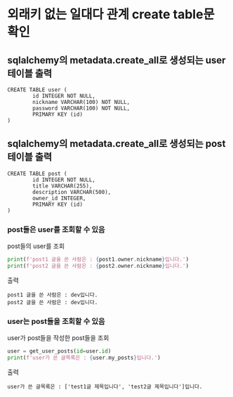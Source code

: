 # 외래키 없는 일대다 관계 create table문 확인

## sqlalchemy의 metadata.create_all로 생성되는 user 테이블 출력
```shell
CREATE TABLE user (
        id INTEGER NOT NULL,
        nickname VARCHAR(100) NOT NULL,
        password VARCHAR(100) NOT NULL,
        PRIMARY KEY (id)
)
```

## sqlalchemy의 metadata.create_all로 생성되는 post 테이블 출력
```shell
CREATE TABLE post (
        id INTEGER NOT NULL,
        title VARCHAR(255),
        description VARCHAR(500),
        owner_id INTEGER,
        PRIMARY KEY (id)
)
```

### post들은 user를 조회할 수 있음
post들의 user를 조회
```python
print(f'post1 글을 쓴 사람은 : {post1.owner.nickname}입니다.')
print(f'post2 글을 쓴 사람은 : {post2.owner.nickname}입니다.')
```
출력
```shell
post1 글을 쓴 사람은 : dev입니다.
post2 글을 쓴 사람은 : dev입니다.
```

### user는 post들을 조회할 수 있음
user가 post들을 작성한 post들을 조회
```python
user = get_user_posts(id=user.id)
print(f'user가 쓴 글목록은 : {user.my_posts}입니다.')
```
출력
```shell
user가 쓴 글목록은 : ['test1글 제목입니다', 'test2글 제목입니다']입니다.
```